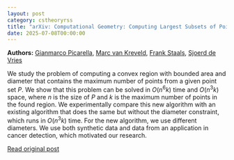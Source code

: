```yaml
---
layout: post
category: cstheoryrss
title: "arXiv: Computational Geometry: Computing Largest Subsets of Points Whose Convex Hulls have Bounded Area"
date: 2025-07-08T00:00:00
---
```


**Authors:** [Gianmarco Picarella](https://dblp.uni-trier.de/search?q=Gianmarco+Picarella), [Marc van Kreveld](https://dblp.uni-trier.de/search?q=Marc+van+Kreveld), [Frank Staals](https://dblp.uni-trier.de/search?q=Frank+Staals), [Sjoerd de Vries](https://dblp.uni-trier.de/search?q=Sjoerd+de+Vries)

We study the problem of computing a convex region with bounded area and
diameter that contains the maximum number of points from a given point set $P$.
We show that this problem can be solved in $O(n^6k)$ time and $O(n^3k)$ space,
where $n$ is the size of $P$ and $k$ is the maximum number of points in the
found region. We experimentally compare this new algorithm with an existing
algorithm that does the same but without the diameter constraint, which runs in
$O(n^3k)$ time. For the new algorithm, we use different diameters. We use both
synthetic data and data from an application in cancer detection, which
motivated our research.

[Read original post](http://arxiv.org/abs/2507.04933v1)
